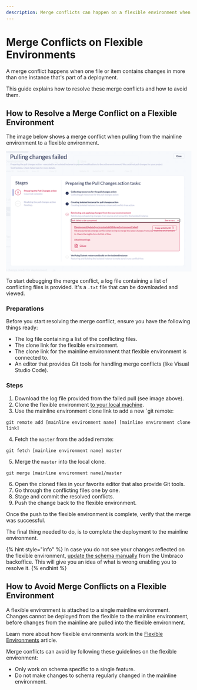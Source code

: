 ```yaml
---
description: Merge conflicts can happen on a flexible environment when the same schema has been changed in both the source and target environment.
---
```


# Merge Conflicts on Flexible Environments

A merge conflict happens when one file or item contains changes in more than one instance that's part of a deployment.

This guide explains how to resolve these merge conflicts and how to avoid them.

## How to Resolve a Merge Conflict on a Flexible Environment

The image below shows a merge conflict when pulling from the mainline environment to a flexible environment.

![Pulling changes from the mainline environment failed](images/pulling-failed.png)

To start debugging the merge conflict, a log file containing a list of conflicting files is provided. It's a `.txt` file that can be downloaded and viewed.

### Preparations

Before you start resolving the merge conflict, ensure you have the following things ready:

* The log file containing a list of the conflicting files.
* The clone link for the flexible environment.
* The clone link for the mainline environment that flexible environment is connected to.
* An editor that provides Git tools for handling merge conflicts (like Visual Studio Code).

### Steps

1. Download the log file provided from the failed pull (see image above).
2. Clone the flexible environment [to your local machine](../../set-up/working-locally.md).
3. Use the mainline environment clone link to add a new `git remote:

```git
git remote add [mainline environment name] [mainline environment clone link]
```

4. Fetch the `master` from the added remote:

```git
git fetch [mainline environment name] master
```

5. Merge the `master` into the local clone.

```
git merge [mainline environment name]/master
```

6. Open the cloned files in your favorite editor that also provide Git tools.
7. Go through the conflicting files one by one.
8. Stage and commit the resolved conflicts.
9. Push the change back to the flexible environment.

Once the push to the flexible environment is complete, verify that the merge was successful.

The final thing needed to do, is to complete the deployment to the mainline environment.

{% hint style="info" %}
In case you do not see your changes reflected on the flexible environment, [update the schema manually](../../deployment/deploy-dashboard.md#update-umbraco-schema-from-data-files) from the Umbraco backoffice. This will give you an idea of what is wrong enabling you to resolve it.
{% endhint %}

## How to Avoid Merge Conflicts on a Flexible Environment

A flexible environment is attached to a single mainline environment. Changes cannot be deployed from the flexible to the mainline environment, before changes from the mainline are pulled into the flexible environment.

Learn more about how flexible environments work in the [Flexible Environments](../../getting-started/flexible-environments.md) article.

Merge conflicts can avoid by following these guidelines on the flexible environment:

* Only work on schema specific to a single feature.
* Do not make changes to schema regularly changed in the mainline environment.
